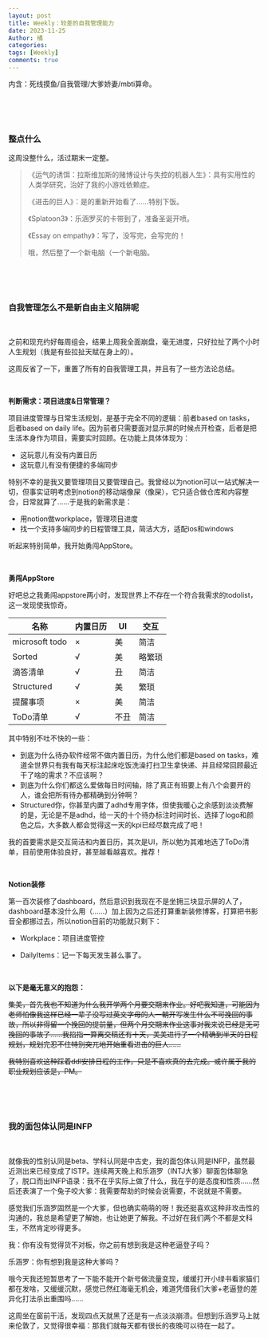 ```yaml
---
layout: post
title: Weekly：较差的自我管理能力
date: 2023-11-25
Author: 橘
categories: 
tags: [Weekly]
comments: true
---
```



内含：死线摸鱼/自我管理/大爹娇妻/mbti算命。

<!-- more -->








<br><br><br>



### 整点什么

这周没整什么，活过期末一定整。

> 《运气的诱饵：拉斯维加斯的赌博设计与失控的机器人生》：具有实用性的人类学研究，治好了我的小游戏依赖症。
>
> 《进击的巨人》：是的重新开始看了……特别下饭。
>
> 《Splatoon3》：乐涵罗买的卡带到了，准备圣诞开喷。
>
> 《Essay on empathy》：写了，没写完，会写完的！
>
> 哦，然后整了一个新电脑（一个新电脑。



<br><br><br>

### 自我管理怎么不是新自由主义陷阱呢

<br>

之前和现充约好每周组会，结果上周我全面崩盘，毫无进度，只好拉扯了两个小时人生规划（我是有些拉扯天赋在身上的）。

这周反省了一下，重置了所有的自我管理工具，并且有了一些方法论总结。

<br>

**判断需求：项目进度&日常管理？**

项目进度管理与日常生活规划，是基于完全不同的逻辑：前者based on tasks，后者based on daily life。因为前者只需要面对显示屏的时候点开检查，后者是把生活本身作为项目，需要实时回顾。在功能上具体体现为：

- 这玩意儿有没有内置日历
- 这玩意儿有没有便捷的多端同步

特别不幸的是我又要管理项目又要管理自己。我曾经以为notion可以一站式解决一切，但事实证明考虑到notion的移动端像屎（像屎），它只适合做仓库和内容整合，日常就算了……于是我的新需求是：

- 用notion做workplace，管理项目进度
- 找一个支持多端同步的日程管理工具，简洁大方，适配ios和windows

听起来特别简单，我开始勇闯AppStore。

<br>

**勇闯AppStore**

好吧总之我勇闯appstore两小时，发现世界上不存在一个符合我需求的todolist，这一发现使我惊奇。

| 名称           | 内置日历 | UI   | 交互   |
| -------------- | -------- | ---- | ------ |
| microsoft todo | ×        | 美   | 简洁   |
| Sorted         | √        | 美   | 略繁琐 |
| 滴答清单       | √        | 丑   | 简洁   |
| Structured     | √        | 美   | 繁琐   |
| 提醒事项       | ×        | 美   | 简洁   |
| ToDo清单       | √        | 不丑 | 简洁   |

其中特别不吐不快的一些：

- 到底为什么待办软件经常不做内置日历，为什么他们都是based on tasks，难道全世界只有我有每天标注起床吃饭洗澡打扫卫生拿快递、并且经常回顾最近干了啥的需求？不应该啊？
- 到底为什么你们都这么爱做每日时间轴，除了真正有班要上有八个会要开的人，谁会把所有待办都精确到分钟啊？
- Structured你，你甚至内置了adhd专用字体，但使我暖心之余感到淡淡费解的是，无论是不是adhd，给一天的十个待办标注时间时长、选择了logo和颜色之后，大多数人都会觉得这一天的kpi已经尽数完成了吧！

我的首要需求是交互简洁和内置日历，其次是UI，所以勉为其难地选了ToDo清单，目前使用体验良好，甚至越看越喜欢。推荐！

<br>

**Notion装修**

第一百次装修了dashboard，然后意识到我现在不是坐拥三块显示屏的人了，dashboard基本没什么用（……）加上因为之后还打算重新装修博客，打算把书影音全都挪过去，所以notion目前的功能就只剩下：

- Workplace：项目进度管控

- DailyItems：记一下每天发生甚么事了。

  <br>

**以下是毫无意义的抱怨：**

~~集美，首先我也不知道为什么我开学两个月要交期末作业。好吧我知道，可能因为老师怕像我这样已经一辈子没写过英文字母的人一朝开写发生什么不可挽回的事故，所以非得留一个挽回的提前量，但两个月交期末作业这事对我来说已经是无可挽回的事故了……我掐指一算离交稿还有十天，美美进行了一个精确到半天的日程规划，规划完忍不住特别突兀地开始重看进击的巨人……~~

~~我特别喜欢这种踩着ddl安排日程的工作，只是不喜欢真的去完成。或许属于我的职业规划应该是，PM。~~

<br><br><br>

### 我的面包体认同是INFP

<br>

就像我的性别认同是beta、学科认同是中古史，我的面包体认同是INFP，虽然最近测出来已经变成了ISTP。连续两天晚上和乐涵罗（INTJ大爹）聊面包体聊急了，脱口而出INFP语录：我不在乎实际上做了什么，我在乎的是态度和性质……然后还表演了一个兔子咬大爹：我需要帮助的时候会说需要，不说就是不需要。

感觉我们乐涵罗固然是一个大爹，但也确实萌萌的呀！我还挺喜欢这种非攻击性的沟通的，我总是希望更了解她，也让她更了解我。不过好在我们两个不都是文科生，不然肯定吵得更多。

我：你有没有觉得货不对板，你之前有想到我是这种老逼登子吗？

乐涵罗：你有想到我是这种大爹吗？

哦今天我还短暂思考了一下能不能开个新号做流量变现，缓缓打开小绿书看家猫们都在发啥，又缓缓沉默，感觉已然红海毫无机会，难道凭借我们大爹+老逼登的差异化打法杀出重围吗……

这周坐在窗前干活，发现四点天就黑了还是有一点淡淡崩溃。但想到乐涵罗马上就来伦敦了，又觉得很幸福：那我们就每天都有很长的夜晚可以待在一起了。
